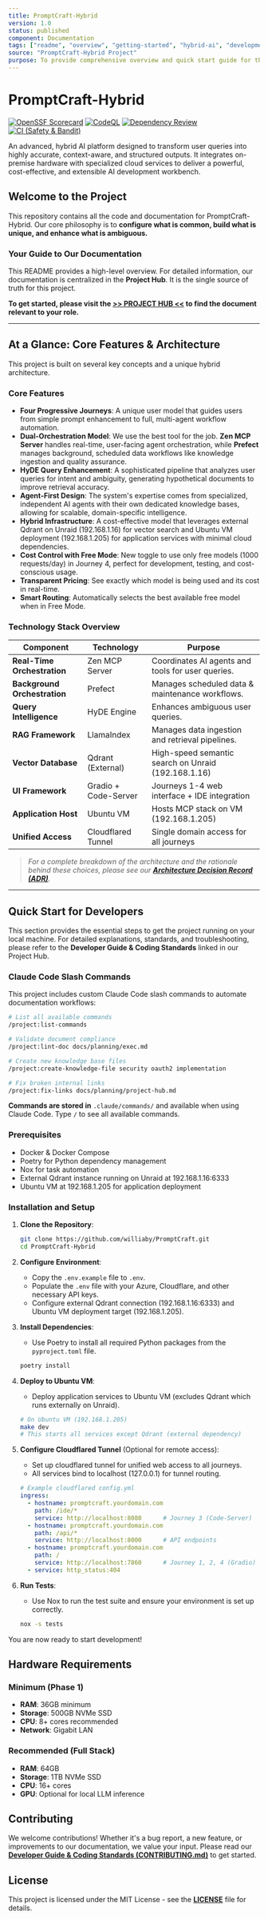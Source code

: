 ```yaml
---
title: PromptCraft-Hybrid
version: 1.0
status: published
component: Documentation
tags: ["readme", "overview", "getting-started", "hybrid-ai", "development"]
source: "PromptCraft-Hybrid Project"
purpose: To provide comprehensive overview and quick start guide for the PromptCraft-Hybrid AI development platform.
---
```


# PromptCraft-Hybrid

[![OpenSSF Scorecard](https://api.securityscorecards.dev/projects/github.com/williaby/PromptCraft/badge)](https://api.securityscorecards.dev/projects/github.com/williaby/PromptCraft)
[![CodeQL](https://github.com/williaby/PromptCraft/actions/workflows/codeql.yml/badge.svg?branch=main)](https://github.com/williaby/PromptCraft/actions/workflows/codeql.yml)
[![Dependency Review](https://github.com/williaby/PromptCraft/actions/workflows/dependency-review.yml/badge.svg)](https://github.com/williaby/PromptCraft/actions/workflows/dependency-review.yml)
[![CI (Safety & Bandit)](https://github.com/williaby/PromptCraft/actions/workflows/ci.yml/badge.svg?branch=main)](https://github.com/williaby/PromptCraft/actions/workflows/ci.yml)

An advanced, hybrid AI platform designed to transform user queries into highly accurate, context-aware, and
structured outputs. It integrates on-premise hardware with specialized cloud services to deliver a powerful,
cost-effective, and extensible AI development workbench.

## Welcome to the Project

This repository contains all the code and documentation for PromptCraft-Hybrid. Our core philosophy is to
**configure what is common, build what is unique, and enhance what is ambiguous.**

### Your Guide to Our Documentation

This README provides a high-level overview. For detailed information, our documentation is centralized in the
**Project Hub**. It is the single source of truth for this project.

**To get started, please visit the [>> PROJECT HUB <<](docs/planning/project-hub.md) to find the document relevant
to your role.**

---

## At a Glance: Core Features & Architecture

This project is built on several key concepts and a unique hybrid architecture.

### Core Features

* **Four Progressive Journeys**: A unique user model that guides users from simple prompt enhancement to full,
  multi-agent workflow automation.
* **Dual-Orchestration Model**: We use the best tool for the job. **Zen MCP Server** handles real-time,
  user-facing agent orchestration, while **Prefect** manages background, scheduled data workflows like knowledge
  ingestion and quality assurance.
* **HyDE Query Enhancement**: A sophisticated pipeline that analyzes user queries for intent and ambiguity,
  generating hypothetical documents to improve retrieval accuracy.
* **Agent-First Design**: The system's expertise comes from specialized, independent AI agents with their own
  dedicated knowledge bases, allowing for scalable, domain-specific intelligence.
* **Hybrid Infrastructure**: A cost-effective model that leverages external Qdrant on Unraid (192.168.1.16) for
  vector search and Ubuntu VM deployment (192.168.1.205) for application services with minimal cloud dependencies.
* **Cost Control with Free Mode**: New toggle to use only free models (1000 requests/day) in Journey 4, perfect
  for development, testing, and cost-conscious usage.
* **Transparent Pricing**: See exactly which model is being used and its cost in real-time.
* **Smart Routing**: Automatically selects the best available free model when in Free Mode.

### Technology Stack Overview

| Component                    | Technology          | Purpose                                             |
| ---------------------------- | ------------------- | --------------------------------------------------- |
| **Real-Time Orchestration**  | Zen MCP Server      | Coordinates AI agents and tools for user queries.   |
| **Background Orchestration** | Prefect             | Manages scheduled data & maintenance workflows.     |
| **Query Intelligence**       | HyDE Engine         | Enhances ambiguous user queries.                    |
| **RAG Framework**            | LlamaIndex          | Manages data ingestion and retrieval pipelines.     |
| **Vector Database**          | Qdrant (External)   | High-speed semantic search on Unraid (192.168.1.16) |
| **UI Framework**             | Gradio + Code-Server| Journeys 1-4 web interface + IDE integration       |
| **Application Host**         | Ubuntu VM           | Hosts MCP stack on VM (192.168.1.205)               |
| **Unified Access**           | Cloudflared Tunnel  | Single domain access for all journeys              |

> _For a complete breakdown of the architecture and the rationale behind these choices, please see our
[**Architecture Decision Record (ADR)**](./docs/planning/ADR.md)._

---

## Quick Start for Developers

This section provides the essential steps to get the project running on your local machine. For detailed
explanations, standards, and troubleshooting, please refer to the **Developer Guide & Coding Standards**
linked in our Project Hub.

### Claude Code Slash Commands

This project includes custom Claude Code slash commands to automate documentation workflows:

```bash
# List all available commands
/project:list-commands

# Validate document compliance
/project:lint-doc docs/planning/exec.md

# Create new knowledge base files
/project:create-knowledge-file security oauth2 implementation

# Fix broken internal links
/project:fix-links docs/planning/project-hub.md
```

**Commands are stored in** `.claude/commands/` and available when using Claude Code. Type `/` to see all
available commands.

### Prerequisites

* Docker & Docker Compose
* Poetry for Python dependency management
* Nox for task automation
* External Qdrant instance running on Unraid at 192.168.1.16:6333
* Ubuntu VM at 192.168.1.205 for application deployment

### Installation and Setup

1. **Clone the Repository**:

   ```bash
   git clone https://github.com/williaby/PromptCraft.git
   cd PromptCraft-Hybrid
   ```

2. **Configure Environment**:
   * Copy the `.env.example` file to `.env`.
   * Populate the `.env` file with your Azure, Cloudflare, and other necessary API keys.
   * Configure external Qdrant connection (192.168.1.16:6333) and Ubuntu VM deployment target (192.168.1.205).

3. **Install Dependencies**:
   * Use Poetry to install all required Python packages from the `pyproject.toml` file.

   ```bash
   poetry install
   ```

4. **Deploy to Ubuntu VM**:
   * Deploy application services to Ubuntu VM (excludes Qdrant which runs externally on Unraid).

   ```bash
   # On Ubuntu VM (192.168.1.205)
   make dev
   # This starts all services except Qdrant (external dependency)
   ```

5. **Configure Cloudflared Tunnel** (Optional for remote access):
   * Set up cloudflared tunnel for unified web access to all journeys.
   * All services bind to localhost (127.0.0.1) for tunnel routing.

   ```yaml
   # Example cloudflared config.yml
   ingress:
     - hostname: promptcraft.yourdomain.com
       path: /ide/*
       service: http://localhost:8080      # Journey 3 (Code-Server)
     - hostname: promptcraft.yourdomain.com
       path: /api/*
       service: http://localhost:8000      # API endpoints
     - hostname: promptcraft.yourdomain.com
       path: /
       service: http://localhost:7860      # Journey 1, 2, 4 (Gradio)
     - service: http_status:404
   ```

6. **Run Tests**:
   * Use Nox to run the test suite and ensure your environment is set up correctly.

   ```bash
   nox -s tests
   ```

You are now ready to start development!

## Hardware Requirements

### Minimum (Phase 1)

* **RAM**: 36GB minimum
* **Storage**: 500GB NVMe SSD
* **CPU**: 8+ cores recommended
* **Network**: Gigabit LAN

### Recommended (Full Stack)

* **RAM**: 64GB
* **Storage**: 1TB NVMe SSD
* **CPU**: 16+ cores
* **GPU**: Optional for local LLM inference

## Contributing

We welcome contributions! Whether it's a bug report, a new feature, or improvements to our documentation, we
value your input. Please read our **[Developer Guide & Coding Standards (CONTRIBUTING.md)](./CONTRIBUTING.md)**
to get started.

## License

This project is licensed under the MIT License - see the **[LICENSE](./LICENSE)** file for details.
